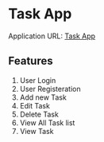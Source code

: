 # Task App

Application URL: [Task App](https://todo-app-ashy-phi.vercel.app)

## Features

1. User Login
2. User Registeration
3. Add new Task
4. Edit Task
5. Delete Task
6. View All Task list
7. View Task
